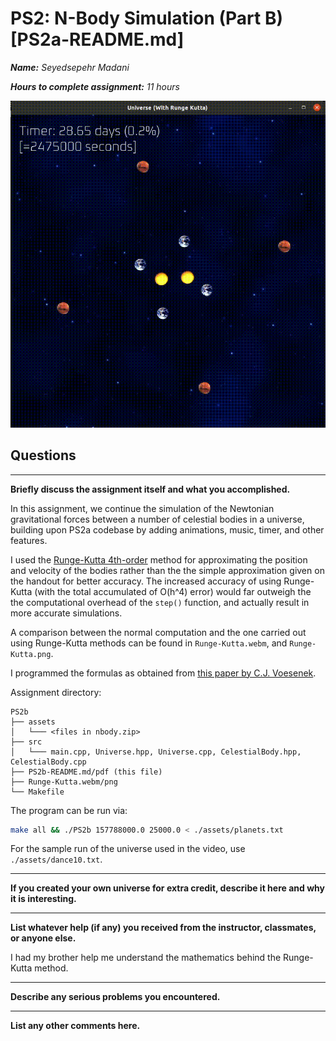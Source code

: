 # PS2: N-Body Simulation (Part B) [PS2a-README.md]

***Name:** Seyedsepehr Madani*

***Hours to complete assignment:** 11 hours*

![](./demo/PS2_demo.gif)

## Questions

---

**Briefly discuss the assignment itself and what you accomplished.**

In this assignment, we continue the simulation of the Newtonian gravitational forces between a number of celestial bodies in a universe, building upon PS2a codebase by adding animations, music, timer, and other features.

I used the [Runge-Kutta 4th-order](https://en.wikipedia.org/wiki/Runge%E2%80%93Kutta_methods) method for approximating the position and velocity of the bodies rather than the the simple approximation given on the handout for better accuracy. The increased accuracy of using Runge-Kutta (with the total accumulated of O(h^4) error) would far outweigh the the computational overhead of the `step()` function, and actually result in more accurate simulations.

A comparison between the normal computation and the one carried out using Runge-Kutta methods can be found in `Runge-Kutta.webm`, and `Runge-Kutta.png`.

I programmed the formulas as obtained from [this paper by C.J. Voesenek](http://spiff.rit.edu/richmond/nbody/OrbitRungeKutta4.pdf).

Assignment directory:

```text
PS2b
├── assets
│   └─── <files in nbody.zip>
├── src
│   └─── main.cpp, Universe.hpp, Universe.cpp, CelestialBody.hpp, CelestialBody.cpp
├── PS2b-README.md/pdf (this file)
├── Runge-Kutta.webm/png
└── Makefile
```

The program can be run via:

```bash
make all && ./PS2b 157788000.0 25000.0 < ./assets/planets.txt
```

For the sample run of the universe used in the video, use `./assets/dance10.txt`.

---

**If you created your own universe for extra credit, describe it here and why it is interesting.**

---

**List whatever help (if any) you received from the instructor, classmates, or anyone else.**

I had my brother help me understand the mathematics behind the Runge-Kutta method.

---

**Describe any serious problems you encountered.**

---

**List any other comments here.**
